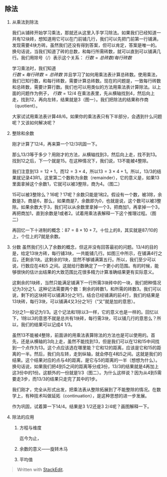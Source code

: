 ## 除法

1. 从乘法到除法

    我们从铺砖开始学习乘法，那就还从这里入手学习除法。如果我们已经知道一共有12块砖，想知道用它可以在门前铺几行，我们可以先把门前第一行铺满，发现需要4块方砖。虽然我们还没有得到答案，但可以肯定，答案是唯一的。换句话说，当我们知道了砖的总数，和每行所需砖数，就可以直到可以铺满几行。我们用除号（/）表示这个关系：
  $行数 = 总砖数/每行砖数$

    学习乘法时，我们知道  
    $行数 \times 每行砖数 = 总砖数$
    并且学习了如何用乘法表计算总砖数。使用乘法，我们已知行数，和每行砖数，需要计算总砖数。现在的问题是，一致每行砖数和总砖数，需要计算行数。我们也可以用类似的方法用乘法表计算除法。以上面的问题作为例子，
  $行数 = 12 / 4$
    在乘法表里，先从横轴找到4，然后向上走，找到12，再向左转，结果就是3（图一）。我们把除法的结果称作商（quotient）。
 
    大家试试用乘法表计算48/6。如果你的乘法表只有下半部分，会遇到什么问题呢？又该如何解决呢？

1. 整除和余数

    刚才计算了12/4，再来算一个12/3巩固一下。

    那么13/3等于多少？用刚才的方法，从横轴找到3，然后向上走，找不到13。找到12之后，下一个就是15。在这种情况下，我们说，13不能被4整除。

    我们注意到$13 = 12 + 1$，而$12=3\times4$，所以$13 = 3\times4 + 1$。所以，13/3的结果就记录43R1。这里第二个数称为余数（remainder），它的意义是，如果13里面拿掉这个余数1，它就可以被3整除，商为4。（图二）

    15可以被3整除么？16呢？17呢？余数只能是1和2。假设有一个数，被3除，余数是3，商是6，那么，如果商是7，余数即为0，也就是说，这个数可以被3整除。如果余数大于3，我们可以从余数里拿掉一个3，把商加1，再拿掉一个3，再把商加1，直到余数是1或者2。试着用乘法表解释一下这个推理过程。（图二）

    再回忆一下十进制的概念：$87 = 8\times10+7$。十位上的8，其实就是87/10的上，个位上的7就是余数。

1. 分数
   虽然我们引入了余数的概念，但这并没有回答最初的问题。13/4的目的是，给定13块方砖，每行铺3块，一共能铺几行。如图三中所示，在铺满4行之后，还剩余1块。这剩余的1块，显然不够铺满第五行。所以，我们至少可以说，行数应在4和5 之间。这就给行数确定了一个更小的范围。有的时候，能够很快的估计出结果的大致范围比花很多精力计算准确结果更有实际意义。

   这剩余的1块砖，当然只能满足铺满下一行所需3块砖中的一块，我们把种情况记为3分之1。这种记法需要两个数：剩余的砖数1，和所需的砖数3。我们可以说，剩下的这块砖可以铺满3分之1行。结合已经铺满的前4行，我们的结果是13块砖，每行3块，可以铺满4又3分之1行（“又”就是加的意思）。

   3分之1一般记为1/3。这个记法和1除以3一样，它的意义也是一样的。回忆以下，1除以3的意思不就是总共有1块砖，每行需3块，可以铺几行的意思么？所以，我们的结果可以记成4 1/3。

   虽然13不能被4整除，前面讲的用乘法表算除法的方法也是可以使用的。首先，还是从横轴的3向上走，虽然不能找到13，但是我们可以在12和15中间找到一个点作为13。这个点应该选在哪里能？它和12的距离，应该是它和15的距离的一半。然后，我们向左转，走到纵轴，就会停在4和5之间。这就是我们的结果。这个结果对应的点与4的距离，是它与5的距离的一半（想想为什么）。换句话说，如果我们把4到5之间的距离等分成3份，13/3的结果就是4再加上这3份中的1份。这额外的一份就是1/3（图二）。为什么这样说？因为从4到5需要走3步，而13/3的结果只走完了其中的1步。

   我们刚才，完全从形式出发，把乘法表从整除拓展到了不能整除的情况。在数学上，有种技术叫做延拓（continuation），是这种思想的进一步发展。

   作为巩固，试着算一下14/4。结果是3 1/2还是3 2/4呢？画图解释一下。
1. 除法的应用
   1. 方程与维度
      
      迄今为止，
   1. 余数的意义——旋转木马
   1. 平均值

> Written with [StackEdit](https://stackedit.io/).